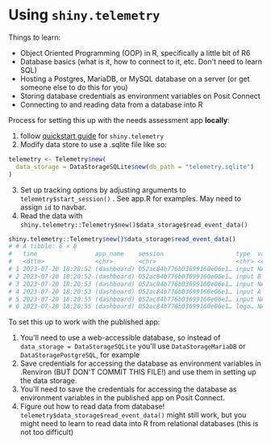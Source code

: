 # Using `shiny.telemetry`

Things to learn:

-   Object Oriented Programming (OOP) in R, specifically a little bit of R6
-   Database basics (what is it, how to connect to it, etc. Don't need to learn SQL)
-   Hosting a Postgres, MariaDB, or MySQL database on a server (or get someone else to do this for you)
-   Storing database credentials as environment variables on Posit Connect
-   Connecting to and reading data from a database into R

Process for setting this up with the needs assessment app **locally**:

1.  follow [quickstart guide](https://appsilon.github.io/shiny.telemetry/index.html) for `shiny.telemetry`
2.  Modify data store to use a .sqlite file like so:

``` r
telemetry <- Telemetry$new(
  data_storage = DataStorageSQLite$new(db_path = "telemetry.sqlite")
) 
```

3.  Set up tracking options by adjusting arguments to `telemetry$start_session()` . See app.R for examples. May need to assign `id` to navbar.
4.  Read the data with `shiny.telemetry::Telemetry$new()$data_storage$read_event_data()`

``` r
shiny.telemetry::Telemetry$new()$data_storage$read_event_data()
# # A tibble: 6 × 8
#   time                app_name    session                    type  value id    date       username
#   <dttm>              <chr>       <chr>                      <chr> <chr> <chr> <date>     <chr>   
# 1 2023-07-20 18:20:52 (dashboard) 052ac84b776b03699160e06e1… input NA    drop… 4628696-1… NA      
# 2 2023-07-20 18:20:52 (dashboard) 052ac84b776b03699160e06e1… input B     drop… 4628696-1… NA      
# 3 2023-07-20 18:20:53 (dashboard) 052ac84b776b03699160e06e1… input NA    drop… 4628696-1… NA      
# 4 2023-07-20 18:20:53 (dashboard) 052ac84b776b03699160e06e1… input A     drop… 4628696-1… NA      
# 5 2023-07-20 18:20:55 (dashboard) 052ac84b776b03699160e06e1… input NA    bins  4628696-1… NA      
# 6 2023-07-20 18:20:55 (dashboard) 052ac84b776b03699160e06e1… logo… NA    NA    4628696-1… NA      
```

To set this up to work with the published app:

1.  You'll need to use a web-accessible database, so instead of `data_storage = DataStorageSQLite` you'll use `DataStorageMariaDB` or `DataStoragePostgreSQL`, for example
2.  Save credentials for accessing the database as environment variables in .Renviron (BUT DON'T COMMIT THIS FILE!) and use them in setting up the data storage.
3.  You'll need to save the credentials for accessing the database as environment variables in the published app on Posit Connect.
4.  Figure out how to read data from database! `telemetry$data_storage$read_event_data()` might still work, but you might need to learn to read data into R from relational databases (this is not too difficult)
